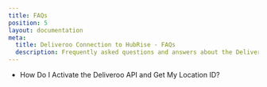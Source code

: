 ```yaml
---
title: FAQs
position: 5
layout: documentation
meta:
  title: Deliveroo Connection to HubRise - FAQs
  description: Frequently asked questions and answers about the Deliveroo integration with HubRise.
---
```


- <Link to="/apps/deliveroo/faqs/request-deliveroo-api-activation/">How Do I Activate the Deliveroo API and Get My Location ID?</Link>
